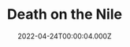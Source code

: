 ---
title: "Death on the Nile"
year: 2022
date: 2022-04-24T00:00:04.000Z
permalink: /almanac/movies/2022-04-24-death-on-the-nile/index.html
link: https://letterboxd.com/rknightuk/film/death-on-the-nile-2022/
rating: 3
---